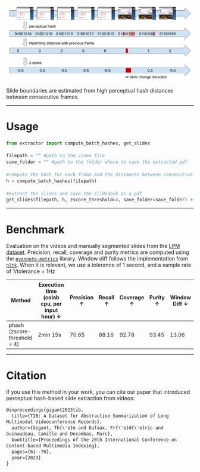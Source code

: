 
![](../figures/zscore_slide_extraction.png)

Slide boundaries are estimated from high perceptual hash distances between consecutive frames.


---
# Usage

```python
from extractor import compute_batch_hashes, get_slides

filepath = "" #path to the video file
save_folder = "" #path to the folder where to save the extracted pdf

#compute the hash for each frame and the distances between consecutive frames
h = compute_batch_hashes(filepath)

#extract the slides and save the slidedeck as a pdf
get_slides(filepath, h, zscore_threshold=4, save_folder=save_folder) #save_imgs=True to save the frames as individual images
```
---
# Benchmark

Evaluation on the videos and manually segmented slides from the [LPM dataset](https://github.com/dondongwon/LPMDataset). Precision, recall, coverage and purity metrics are computed using the [`pyannote-metrics`](https://github.com/pyannote/pyannote-metrics) library. Window diff follows the implementation from [`nltk`](https://github.com/nltk/nltk). When it is relevant, we use a tolerance of 1 second, and a sample rate of 1/tolerance = 1Hz

| Method | Execution time (colab cpu, per input hour) $\downarrow$ | Precision $\uparrow$ | Recall $\uparrow$ | Coverage $\uparrow$ | Purity $\uparrow$ | Window Diff $\downarrow$ |
| ------------- | ------------- | ------------- | ------------- | ------------- | ------------- | ------------- |
| phash (zscore-threshold = 4) | 2min 15s | 70.65  | 88.16 | 92.78 | 93.45 | 13.06 |

---
# Citation

If you use this method in your work, you can cite our paper that introduced perceptual hash-based slide extraction from videos:

```
@inproceedings{gigant2023tib,
  title={TIB: A Dataset for Abstractive Summarization of Long Multimodal Videoconference Records},
  author={Gigant, Th{\'e}o and Dufaux, Fr{\'e}d{\'e}ric and Guinaudeau, Camille and Decombas, Marc},
  booktitle={Proceedings of the 20th International Conference on Content-based Multimedia Indexing},
  pages={61--70},
  year={2023}
}
```
